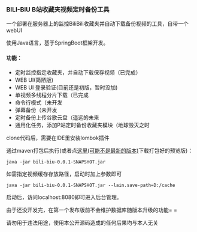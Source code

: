 ### BILI-BIU B站收藏夹视频定时备份工具
一个部署在服务器上的监控BiliBili收藏夹并自动下载备份视频的工具，自带一个webUI

使用Java语言，基于SpringBoot框架开发。
#### 功能：

- 定时监控指定收藏夹，并自动下载保存视频（已完成）
- WEB UI(简陋版)
- WEB UI 登录验证(目前还是初版，暂时没加)
- 单视频多线程分片下载（已完成
- 命令行模式（未开发
- 弹幕备份（未开发
- 定时备份上传谷歌云盘（遥远的未来
- 通用化任务，添加P站定时备份收藏夹模块（地球毁灭之时

clone代码后，需要在IDE里安装lombok插件

通过maven打包后执行(或者点[这里(可能不是最新的版本)](https://github.com/LainNetWork/bili-biu/releases/tag/0.0.1-SNAPSHOT)下载打包好的预览版)：

``` shell
java -jar bili-biu-0.0.1-SNAPSHOT.jar
```  

如需指定视频缓存存放路径，启动时加上参数即可

``` shell
java -jar bili-biu-0.0.1-SNAPSHOT.jar --lain.save-path=D:/cache
```

启动后，访问localhost:8080即可进入后台管理。

由于还没开发完，在第一个发布版前不会维护数据库随版本升级的功能= =

请勿用于违法用途，使用本公开源码造成的任何后果均与本人无关




